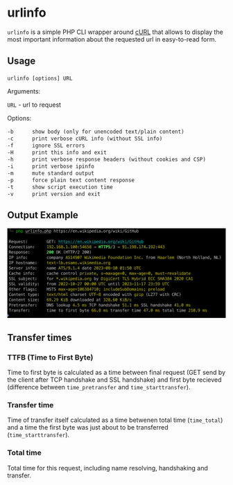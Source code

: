 # urlinfo

`urlinfo` is a simple PHP CLI wrapper around [cURL](https://www.php.net/manual/en/book.curl.php) that allows to display the most important information about the requested url in easy-to-read form.

## Usage

`urlinfo [options] URL`

Arguments:

`URL` - url to request

Options:

    -b      show body (only for unencoded text/plain content) 
    -c      print verbose cURL info (without SSL info)
    -f      ignore SSL errors
    -H      print this info and exit
    -h      print verbose response headers (without cookies and CSP)
    -i      print verbose ipinfo
    -m      mute standard output
    -p      force plain text content response
    -t      show script execution time
    -v      print version and exit

## Output Example

![Example of utlinfo output](https://raw.githubusercontent.com/barabasz/urlinfo/main/example.png)

## Transfer times

### TTFB (Time to First Byte)

Time to first byte is calculated as a time between final request (GET send by the client after TCP handshake and SSL handshake) and first byte recieved (difference between `time_pretransfer` and `time_starttransfer`). 

### Transfer time 

Time of transfer itself calculated as a time betwenen total time (`time_total`) and a time the first byte was just about to be transferred (`time_starttransfer`).


### Total time

Total time for this request, including name resolving, handshaking and transfer.